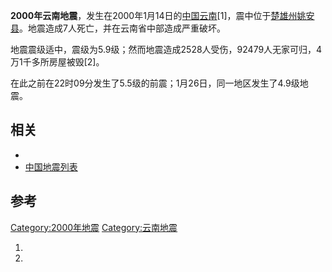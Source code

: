 **2000年云南地震**，发生在2000年1月14日的[中国](https://zh.wikipedia.org/wiki/中国 "wikilink")[云南](https://zh.wikipedia.org/wiki/云南 "wikilink")\[1\]，震中位于[楚雄州](../Page/楚雄彝族自治州.md "wikilink")[姚安县](https://zh.wikipedia.org/wiki/姚安县 "wikilink")。地震造成7人死亡，并在云南省中部造成严重破坏。

地震震级适中，震级为5.9级；然而地震造成2528人受伤，92479人无家可归，4万1千多所房屋被毁\[2\]。

在此之前在22时09分发生了5.5级的前震；1月26日，同一地区发生了4.9级地震。

## 相关

  -
  - [中国地震列表](../Page/中国地震列表.md "wikilink")

## 参考

[Category:2000年地震](https://zh.wikipedia.org/wiki/Category:2000年地震 "wikilink")
[Category:云南地震](https://zh.wikipedia.org/wiki/Category:云南地震 "wikilink")

1.
2.